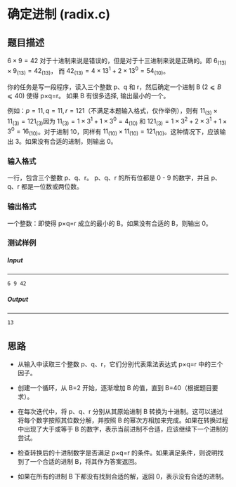 # 确定进制 (radix.c)

## 题目描述

$6×9=42$ 对于十进制来说是错误的，但是对于十三进制来说是正确的。即 $6_{(13)}×9_{(13)}=42_{(13)}$， 而 $42_{(13)}=4×13^1+2×13 ^0=54_{(10)}$。

你的任务是写一段程序，读入三个整数 p、q 和 r，然后确定一个进制 B ($2⩽B⩽40$) 使得 p×q=r。 如果 B 有很多选择, 输出最小的一个。

例如：$p=11,q=11,r=121$（不满足本题输入格式，仅作举例），则有 $11_{(3)}×11_{(3)}=121_{(3)}$因为 $11_{(3)}=1×3^1 +1×3^0 =4_{(10)}$ 和 $121_{(3)}=1×3^2+2×3^1 +1×3^0 =16_{(10)}$。对于进制 10，同样有 $11_{(10)}×11_{(10)}=121_{(10)}$。这种情况下，应该输出 3。如果没有合适的进制，则输出 0。

### 输入格式
一行，包含三个整数 p、q、r。 p、q、r 的所有位都是 0 - 9 的数字，并且 p、q、r 都是一位数或两位数。

### 输出格式
一个整数：即使得 p×q=r 成立的最小的 B。如果没有合适的 B，则输出 0。

### 测试样例

##### Input

------

```
6 9 42
```

##### Output

------

```
13
```



## 思路

- 从输入中读取三个整数 p、q、r，它们分别代表乘法表达式 p×q=r 中的三个因子。
- 创建一个循环，从 B=2 开始，逐渐增加 B 的值，直到 B=40（根据题目要求）。

- 在每次迭代中，将 p、q、r 分别从其原始进制 B 转换为十进制。这可以通过将每个数字按照其位数分解，并按照 B 的幂次方相加来完成。如果在转换过程中出现了大于或等于 B 的数字，表示当前进制不合适，应该继续下一个进制的尝试。
- 检查转换后的十进制数字是否满足 p×q=r 的条件。如果满足条件，则说明找到了一个合适的进制 B，将其作为答案返回。
- 如果在所有的进制 B 下都没有找到合适的解，返回 0，表示没有合适的进制。